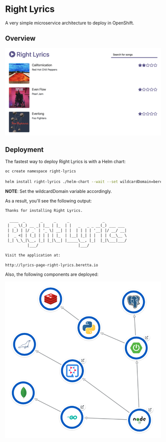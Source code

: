 # Right Lyrics

A very simple microservice architecture to deploy in OpenShift.

## Overview

![overview](./overview.png)

## Deployment

The fastest way to deploy Right Lyrics is with a Helm chart:

```bash
oc create namespace right-lyrics

helm install right-lyrics ./helm-chart --wait --set wildcardDomain=beretta.io -n right-lyrics
```

**NOTE**: Set the wildcardDomain variable accordingly.

As a result, you'll see the following output:

```
Thanks for installing Right Lyrics.

  ____  _       _     _     _               _
 |  _ \(_) __ _| |__ | |_  | |   _   _ _ __(_) ___ ___
 | |_) | |/ _` | '_ \| __| | |  | | | | '__| |/ __/ __|
 |  _ <| | (_| | | | | |_  | |__| |_| | |  | | (__\__ \
 |_| \_\_|\__, |_| |_|\__| |_____\__, |_|  |_|\___|___/
          |___/                  |___/

Visit the application at:

http://lyrics-page-right-lyrics.beretta.io
```

Also, the following components are deployed:

![components](./components.png)
